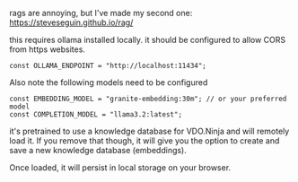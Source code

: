 rags are annoying, but I've made my second one: https://steveseguin.github.io/rag/

this requires ollama installed locally. it should be configured to allow CORS from https websites.
```
const OLLAMA_ENDPOINT = "http://localhost:11434";
```

Also note the following models need to be configured
```
const EMBEDDING_MODEL = "granite-embedding:30m"; // or your preferred model
const COMPLETION_MODEL = "llama3.2:latest";
```

it's pretrained to use a knowledge database for VDO.Ninja and will remotely load it. If you remove that though, it will give you the option to create and save a new knowledge database (embeddings).

Once loaded, it will persist in local storage on your browser.
